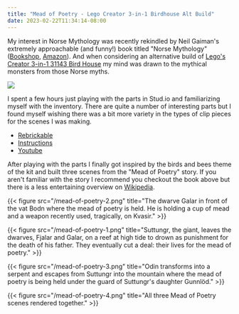 ```yaml
---
title: "Mead of Poetry - Lego Creator 3-in-1 Birdhouse Alt Build"
date: 2023-02-22T11:34:14-08:00
---
```


My interest in Norse Mythology was recently rekindled by Neil Gaiman's extremely approachable (and funny!) book titled "Norse Mythology" ([Bookshop](https://bookshop.org/a/91498/9780393356182), [Amazon](https://amzn.to/3ImwW12)). And when considering an alternative build of [Lego's Creator 3-in-1 31143 Bird House](https://click.linksynergy.com/link?id=2kje9Jnd82k&offerid=1182088.31143&type=2&murl=https%3A%2F%2Fwww.lego.com%2Fen-us%2Fproduct%2Fbirdhouse-31143) my mind was drawn to the mythical monsters from those Norse myths.

<a href="https://click.linksynergy.com/link?id=2kje9Jnd82k&offerid=1182088.31143&type=2&murl=https%3A%2F%2Fwww.lego.com%2Fen-us%2Fproduct%2Fbirdhouse-31143"><IMG border=0 src="https://www.lego.com/cdn/cs/set/assets/blt60b8b9324fadbdfd/31143.png?format=jpg&fit=bounds&quality=80" ></a>

I spent a few hours just playing with the parts in Stud.io and familiarizing myself with the inventory. There are quite a number of interesting parts but I found myself wishing there was a bit more variety in the types of clip pieces for the scenes I was making.

- [Rebrickable](https://rebrickable.com/mocs/MOC-139627/bricktoad/mead-of-poetry-31143-birdhouse-alt-build/#details)
- [Instructions](/mead-of-poetry.pdf)
- [Youtube](https://youtu.be/j2EgRnhtzD0)

After playing with the parts I finally got inspired by the birds and bees theme of the kit and built three scenes from the "Mead of Poetry" story. If you aren't familiar with the story I recommend you checkout the book above but there is a less entertaining overview on [Wikipedia](https://en.wikipedia.org/wiki/Mead_of_poetry).

{{< figure src="/mead-of-poetry-2.png" title="The dwarve Galar in front of the vat Bodn where the mead of poetry is held. He is holding a cup of mead and a weapon recently used, tragically, on Kvasir." >}}

{{< figure src="/mead-of-poetry-1.png" title="Suttungr, the giant, leaves the dwarves, Fjalar and Galar, on a reef at high tide to drown as punishment for the death of his father. They eventually cut a deal: their lives for the mead of poetry." >}}

{{< figure src="/mead-of-poetry-3.png" title="Odin transforms into a serpent and escapes from Suttungr into the mountain where the mead of poetry is being held under the guard of Suttungr's daughter Gunnlöd." >}}

{{< figure src="/mead-of-poetry-4.png" title="All three Mead of Poetry scenes rendered together." >}}
